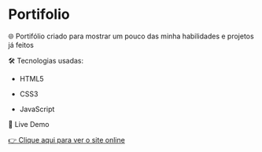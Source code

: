 # Portifolio
🌐 Portifólio criado para mostrar um pouco das minha habilidades e projetos já feitos

🛠️ Tecnologias usadas:

- HTML5

- CSS3

- JavaScript

🔗 Live Demo

[👉 Clique aqui para ver o site online](https://mayconnsilva.github.io/Portifolio)

